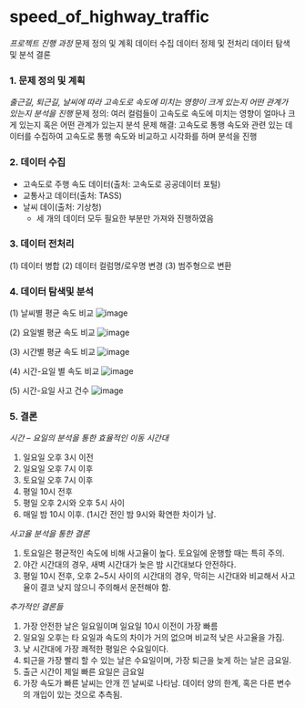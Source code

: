 # speed_of_highway_traffic


*프로젝트 진행 과정*
문제 정의 및 계획
데이터 수집
데이터 정제 및 전처리
데이터 탐색 및 분석
결론

### 1. 문제 정의 및 계획
*출근길, 퇴근길, 날씨에 따라 고속도로 속도에 미치는 영향이 크게 있는지 어떤 관계가 있는지 분석을 진행*
문제 정의: 여러 컬럼들이 고속도로 속도에 미치는 영향이 얼마나 크게 있는지 혹은 어떤 관계가 있는지 분석
문제 해결: 고속도로 통행 속도와 관련 있는 데이터를 수집하여 고속도로 통행 속도와 비교하고 시각화를 하며 분석을 진행



### 2. 데이터 수집
- 고속도로 주행 속도 데이터(출처: 고속도로 공공데이터 포털)
- 교통사고 데이터(출처: TASS)
- 날씨 데이(출처: 기상청)
  * 세 개의 데이터 모두 필요한 부분만 가져와 진행하였음


 
### 3. 데이터 전처리
(1) 데이터 병합
(2) 데이터 컬럼명/로우명 변경
(3) 범주형으로 변환



### 4. 데이터 탐색및 분석
(1) 날씨별 평균 속도 비교
![image](https://github.com/gaeju/speed_of_highway_traffic/assets/100760127/e62b3808-d184-4e39-974b-75b19d0d8c8d)

(2) 요일별 평균 속도 비교
![image](https://github.com/gaeju/speed_of_highway_traffic/assets/100760127/ac4c5644-bf40-4cbb-bde3-ea69108f8978)

(3) 시간별 평균 속도 비교
![image](https://github.com/gaeju/speed_of_highway_traffic/assets/100760127/603d11fe-2e1b-42e3-a3ae-8f1d8d4cc981)

(4) 시간-요일 별 속도 비교
![image](https://github.com/gaeju/speed_of_highway_traffic/assets/100760127/77de3192-5246-42fa-8098-2e4a62717a67)

(5) 시간-요일 사고 건수
![image](https://github.com/gaeju/speed_of_highway_traffic/assets/100760127/2889b45f-8929-4b4b-847b-f23fa728dce9)


### 5. 결론
*시간 – 요일의 분석을 통한 효율적인 이동 시간대*
1) 일요일 오후 3시 이전
2) 일요일 오후 7시 이후
3) 토요일 오후 7시 이후
4) 평일 10시 전후
5) 평일 오후 2시와 오후 5시 사이
6) 매일 밤 10시 이후. (1시간 전인 밤 9시와 확연한 차이가 남.

*사고율 분석을 통한 결론*
1) 토요일은 평균적인 속도에 비해 사고율이 높다. 토요일에 운행할 때는 특히 주의.
2) 야간 시간대의 경우, 새벽 시간대가 늦은 밤 시간대보다 안전하다.
3) 평일 10시 전후, 오후 2~5시 사이의 시간대의 경우, 막히는 시간대와 비교해서 사고율이 결코 낮지 않으니 주의해서 운전해야 함.


*추가적인 결론들*
1) 가장 안전한 날은 일요일이며 일요일 10시 이전이 가장 빠름
2) 일요일 오후는 타 요일과 속도의 차이가 거의 없으며 비교적 낮은 사고율을 가짐.
3) 낮 시간대에 가장 쾌적한 평일은 수요일이다.
4) 퇴근을 가장 빨리 할 수 있는 날은 수요일이며, 가장 퇴근을 늦게 하는 날은 금요일.
5) 출근 시간이 제일 빠른 요일은 금요일
6) 가장 속도가 빠른 날씨는 안개 낀 날씨로 나타남. 데이터 양의 한계, 혹은 다른 변수의 개입이 있는 것으로 추측됨.



